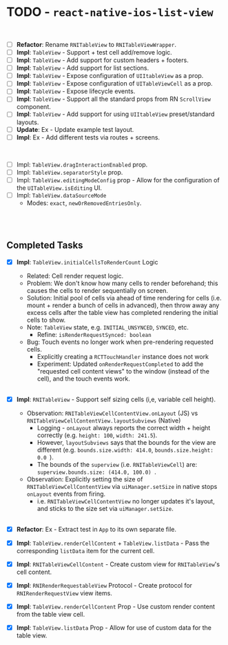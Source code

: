 # TODO - `react-native-ios-list-view`

<br>

- [ ] **Refactor**: Rename `RNITableView` to `RNITableViewWrapper`.
- [ ] **Impl**: `TableView` - Support + test cell add/remove logic.
- [ ] **Impl**: `TableView` - Add support for custom headers + footers.
- [ ] **Impl**: `TableView` - Add support for list sections.
- [ ] **Impl**: `TableView` - Expose configuration of `UIItableView` as a prop.
- [ ] **Impl**: `TableView` - Expose configuration of `UITableViewCell` as a prop.
- [ ] **Impl**: `TableView` - Expose lifecycle events.
- [ ] **Impl**: `TableView` - Support all the standard props from RN `ScrollView` component.
- [ ] **Impl**: `TableView` - Add support for using `UIItableView` preset/standard layouts.
- [ ] **Update**: Ex - Update example test layout.
- [ ] **Impl**: Ex - Add different tests via routes + screens.

<br>

- [ ] Impl: `TableView.dragInteractionEnabled` prop.
- [ ] Impl: `TableView.separatorStyle` prop.
- [ ] Impl: `TableView.editingModeConfig` prop - Allow for the configuration of the `UITableView.isEditing` UI.
- [ ] Impl: `TableView.dataSourceMode`
  * Modes: `exact`, `newOrRemovedEntriesOnly`.

<br><br>

## Completed Tasks

- [x] **Impl**: `TableView.initialCellsToRenderCount` Logic
  * Related: Cell render request logic.
  * Problem: We don't know how many cells to render beforehand; this causes the cells to render sequentially on screen.
  * Solution: Initial pool of cells via ahead of time rendering for cells (i.e. mount + render a bunch of cells in advanced), then throw away any excess cells after the table view has completed rendering the initial cells to show.
  * Note: `TableView` state, e.g. `INITIAL_UNSYNCED`, `SYNCED`, etc.
    * Refine: `isRenderRequestSynced: boolean`
  * Bug: Touch events no longer work when pre-rendering requested cells.
    * Explicitly creating a `RCTTouchHandler` instance does not work
    * Experiment: Updated `onRenderRequestCompleted` to add the "requested cell content views" to the window (instead of the cell), and the touch events work.<br><br>
- [x] **Impl**: `RNITableView` - Support self sizing cells (i,e, variable cell height). 
  * Observation: `RNITableViewCellContentView.onLayout` (JS) vs `RNITableViewCellContentView.layoutSubviews` (Native)
    * Logging - `onLayout` always reports the correct width + height correctly (e.g. `height: 100`, `width: 241.5`).
    * However,  `layoutSubviews` says that the bounds for the view are different (e.g. `bounds.size.width: 414.0`, `bounds.size.height: 0.0 `).
    * The bounds of the `superview` (i.e. `RNITableViewCell`) are: `superview.bounds.size: (414.0, 100.0) `.
  * Observation: Explicitly setting the size of `RNITableViewCellContentView` via `uiManager.setSize` in native stops `onLayout` events from firing.
    *  i.e. `RNITableViewCellContentView` no longer updates it's layout, and sticks to the size set via `uiManager.setSize`.<br><br>

- [x] **Refactor**: Ex - Extract test in `App` to its own separate file.
- [x] **Impl**: `TableView.renderCellContent` + `TableView.listData` - Pass the corresponding `listData` item for the current cell.
- [x] **Impl**: `RNITableViewCellContent` - Create custom view for `RNITableView`'s cell content.
- [x] **Impl**: `RNIRenderRequestableView` Protocol - Create protocol for `RNIRenderRequestView` view items.
- [x] **Impl**: `TableView.renderCellContent` Prop - Use custom render content from the table view cell.
- [x] **Impl**: `TableView.listData` Prop - Allow for use of custom data for the table view.